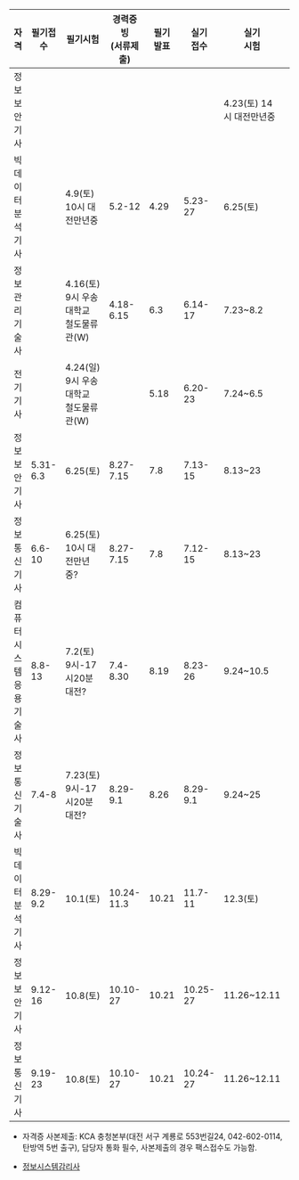 | 자격             | 필기접수          | 필기시험                    | 경력증빙<br>(서류제출) | 필기<br>발표 | 실기<br>접수 | 실기<br>시험 | 최종<br>발표 |  
| ---------------- | ---------------- | -------------------------- | --------------------- | ----------- | ----------- | ------------ | ----------- |  
| 정보보안기사      |                  |                            |                       |             |   | 4.23(토) 14시 대전만년중 |       5.27 |  
| 빅데이터분석기사  |                  | 4.9(토) 10시 대전만년중      | 5.2-12               | 4.29        | 5.23-27     | 6.25(토)     | 7.15        |  
| 정보관리기술사    |         | 4.16(토) 9시 우송대학교 철도물류관(W)  | 4.18-6.15            | 6.3         | 6.14-17     | 7.23~8.2     | 8.19        | 
| 전기기사         |          | 4.24(일) 9시 우송대학교 철도물류관(W) |                      | 5.18        | 6.20-23     | 7.24~6.5     | 9.2        |  
| 정보보안기사      | 5.31-6.3         | 6.25(토)                    | 8.27-7.15            | 7.8         | 7.13-15     | 8.13~23      | 9.8         | 
| 정보통신기사      | 6.6-10           | 6.25(토) 10시 대전만년중?    | 8.27-7.15            | 7.8         | 7.12-15     | 8.13~23      | 9.2         |  
| 컴퓨터시스템응용기술사 | 8.8-13       | 7.2(토) 9시-17시20분 대전?   | 7.4-8.30             | 8.19        | 8.23-26     | 9.24~10.5    | 10.21       | 
| 정보통신기술사    | 7.4-8            | 7.23(토) 9시-17시20분 대전?   | 8.29-9.1            | 8.26        | 8.29-9.1    | 9.24~25       | 9.30       |  
| 빅데이터분석기사  | 8.29-9.2         | 10.1(토)                    | 10.24-11.3           | 10.21        | 11.7-11     | 12.3(토)     | 12.23      |  
| 정보보안기사      | 9.12-16          | 10.8(토)                    | 10.10-27             | 10.21       | 10.25-27    | 11.26~12.11  | 12.23       |  
| 정보통신기사      | 9.19-23          | 10.8(토)                    | 10.10-27             | 10.21       | 10.24-27    | 11.26~12.11  | 12.16       |  

* 자격증 사본제출: KCA 충청본부(대전 서구 계룡로 553번길24, 042-602-0114, 탄방역 5번 출구), 담당자 통화 필수, 사본제출의 경우 팩스접수도 가능함.
- [정보시스템감리사](https://auditor.nia.or.kr/front/guide/bbsList.do?bbsSn=4)  
